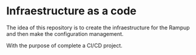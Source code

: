 # Infraestructure as a code
The idea of this repository is to create the infraestructure for the Rampup and then make the configuration management.

With the purpose of complete a CI/CD project.